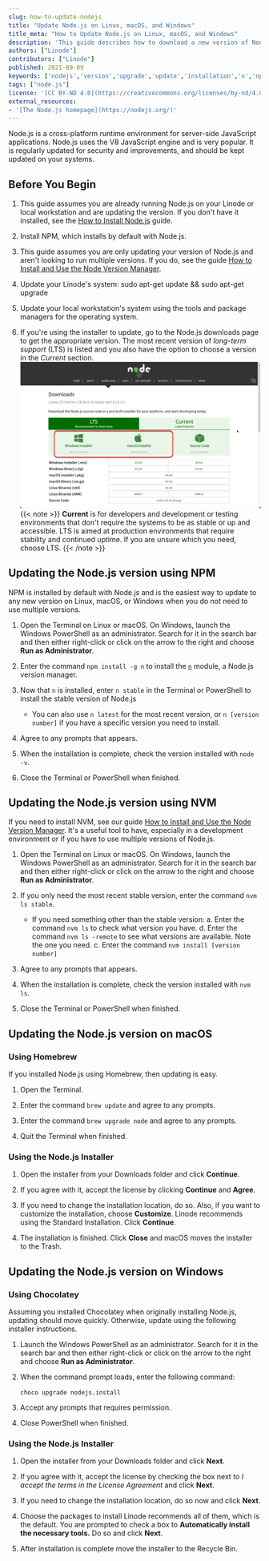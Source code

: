```yaml
---
slug: how-to-update-nodejs
title: "Update Node.js on Linux, macOS, and Windows"
title_meta: "How to Update Node.js on Linux, macOS, and Windows"
description: 'This guide describes how to download a new version of Node.js and update an installed version of Node.js on Linux, macOS, and Windows using multiple methods.'
authors: ["Linode"]
contributors: ["Linode"]
published: 2021-09-09
keywords: ['nodejs','version','upgrade','update','installation','n','npm','nvm']
tags: ["node.js"]
license: '[CC BY-ND 4.0](https://creativecommons.org/licenses/by-nd/4.0)'
external_resources:
- '[The Node.js homepage](https://nodejs.org/)'
---
```


Node.js is a cross-platform runtime environment for server-side JavaScript applications. Node.js uses the V8 JavaScript engine and is very popular. It is regularly updated for security and improvements, and should be kept updated on your systems.

## Before You Begin

1.  This guide assumes you are already running Node.js on your Linode or local workstation and are updating the version. If you don't have it installed, see the [How to Install Node.js](/docs/guides/how-to-install-nodejs/) guide.

2.  Install NPM, which installs by default with Node.js.

3.  This guide assumes you are only updating your version of Node.js and aren't looking to run multiple versions. If you do, see the guide [How to Install and Use the Node Version Manager](/docs/guides/how-to-install-use-node-version-manager-nvm/).

4.  Update your Linode's system:
    sudo apt-get update && sudo apt-get upgrade

3.  Update your local workstation's system using the tools and package managers for the operating system.

5.  If you're using the installer to update, go to the Node.js downloads page to get the appropriate version. The most recent version of *long-term support* (LTS) is listed and you also have the option to choose a version in the *Current* section.
![The Node.js downloads page](nodejs-downloads-page.png)
{{< note >}}
**Current** is for developers and development or testing environments that don't require the systems to be as stable or up and accessible. LTS is aimed at production environments that require stability and continued uptime. If you are unsure which you need, choose LTS.
{{< /note >}}

## Updating the Node.js version using NPM

NPM is installed by default with Node.js and is the easiest way to update to any new version on Linux, macOS, or Windows when you do not need to use multiple versions.

1.  Open the Terminal on Linux or macOS. On Windows, launch the Windows PowerShell as an administrator. Search for it in the search bar and then either right-click or click on the arrow to the right and choose **Run as Administrator**.

2.  Enter the command `npm install -g n` to install the [`n`](https://www.npmjs.com/package/n?activeTab=readme) module, a Node.js version manager.

3.  Now that `n` is installed, enter `n stable` in the Terminal or PowerShell to install the stable version of Node.js
    -   You can also use `n latest` for the most recent version, or `n [version number]` if you have a specific version you need to install.

4.  Agree to any prompts that appears.

5.  When the installation is complete, check the version installed with `node -v`.

6.  Close the Terminal or PowerShell when finished.

## Updating the Node.js version using NVM

If you need to install NVM, see our guide [How to Install and Use the Node Version Manager](/docs/guides/how-to-install-use-node-version-manager-nvm/). It's a useful tool to have, especially in a development environment or if you have to use multiple versions of Node.js.

1.  Open the Terminal on Linux or macOS. On Windows, launch the Windows PowerShell as an administrator. Search for it in the search bar and then either right-click or click on the arrow to the right and choose **Run as Administrator**.

2.  If you only need the most recent stable version, enter the command `nvm ls stable`.
    -   If you need something other than the stable version:
        a. Enter the command `nvm ls` to check what version you have.
        d. Enter the command `nvm ls -remote` to see what versions are available. Note the one you need.
        c. Enter the command `nvm install [version number]`

3.  Agree to any prompts that appears.

5.  When the installation is complete, check the version installed with `nvm ls`.

6.  Close the Terminal or PowerShell when finished.

## Updating the Node.js version on macOS

### Using Homebrew

If you installed Node.js using Homebrew, then updating is easy.

1.  Open the Terminal.

2.  Enter the command `brew update` and agree to any prompts.

3.  Enter the command `brew upgrade node` and agree to any prompts.

4.  Quit the Terminal when finished.

### Using the Node.js Installer

1.  Open the installer from your Downloads folder and click **Continue**.

3.  If you agree with it, accept the license by clicking **Continue** and **Agree**.

4.  If you need to change the installation location, do so. Also, if you want to customize the installation, choose **Customize**. Linode recommends using the Standard Installation. Click **Continue**.

5.  The installation is finished. Click **Close** and macOS moves the installer to the Trash.

## Updating the Node.js version on Windows

### Using Chocolatey

Assuming you installed Chocolatey when originally installing Node.js, updating should move quickly. Otherwise, update using the following installer instructions.

1.  Launch the Windows PowerShell as an administrator. Search for it in the search bar and then either right-click or click on the arrow to the right and choose **Run as Administrator**.

2.  When the command prompt loads, enter the following command:

        choco upgrade nodejs.install

3.  Accept any prompts that requires permission.

4.  Close PowerShell when finished.

### Using the Node.js Installer

1.  Open the installer from your Downloads folder and click **Next**.

3.  If you agree with it, accept the license by checking the box next to *I accept the terms in the License Agreement* and click **Next**.

4.  If you need to change the installation location, do so now and click **Next**.

5.  Choose the packages to install Linode recommends all of them, which is the default. You are prompted to check a box to **Automatically install the necessary tools.** Do so and click **Next**.

6.  After installation is complete move the installer to the Recycle Bin.
